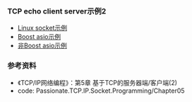 ### TCP echo client server示例2

- [Linux socket示例](linux)
- [Boost asio示例](boost)
- [非Boost asio示例](asio)

### 参考资料

- 《TCP/IP网络编程》：第5章 基于TCP的服务器端/客户端(2)
- code: Passionate.TCP.IP.Socket.Programming/Chapter05
